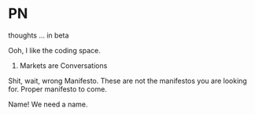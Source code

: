 PN
==

thoughts ... in beta

Ooh, I like the coding space.

1. Markets are Conversations

Shit, wait, wrong Manifesto. These are not the manifestos you are looking for. Proper manifesto to come.

Name! We need a name.
